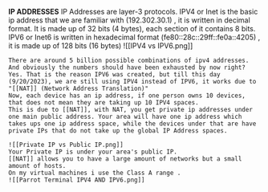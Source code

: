 **IP ADDRESSES**
	IP Addresses are layer-3 protocols.
	IPV4 or Inet is the basic ip address that we are familiar with (192.302.30.1) , it is written in decimal format. It is made up of 32 bits (4 bytes), each section of it contains 8 bits.
	IPV6 or Inet6 is written in hexadecimal format (fe80::28c::29ff::fe0a::4205) , it is made up of 128 bits (16 bytes)
	 ![[IPV4 vs IPV6.png]]
	
	There are around 5 billion possible combinations of ipv4 addresses. And obviously the numbers should have been exhausted by now right?
	Yes. That is the reason IPV6 was created, but till this day (9/20/2023), we are still using IPV4 instead of IPV6, it works due to "[[NAT]] (Network Address Translation)"
	Now, each device has an ip address, if one person owns 10 devices, that does not mean they are taking up 10 IPV4 spaces.
	This is due to [[NAT]], with NAT, you get private ip addresses under one main public address. Your area will have one ip address which takes ups one ip address space, while the devices under that are have private IPs that do not take up the global IP Address spaces.
	
	![[Private IP vs Public IP.png]]
	Your Private IP is under your area's public IP.
	[[NAT]] allows you to have a large amount of networks but a small amount of hosts.
	On my virtual machines i use the Class A range .
	![[Parrot Terminal IPV4 AND IPV6.png]]
